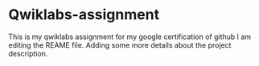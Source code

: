 # Qwiklabs-assignment
This is my qwiklabs assignment for my google certification of github
I am editing the REAME file. Adding some more details about the project description.
